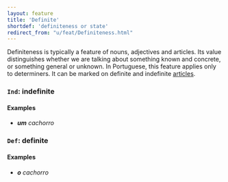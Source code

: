 ```yaml
---
layout: feature
title: 'Definite'
shortdef: 'definiteness or state'
redirect_from: "u/feat/Definiteness.html"
---
```


Definiteness is typically a feature of nouns, adjectives and
articles. Its value distinguishes whether we are talking about
something known and concrete, or something general or unknown. In Portuguese, this feature applies only to determiners.
 It can be marked on definite and indefinite [articles](pt-pos/DET).
 
### `Ind`: indefinite

#### Examples

*  _<b>um</b> cachorro_

### `Def`: definite

#### Examples

*  _<b>o</b> cachorro_
<!-- Interlanguage links updated Út zář 29 20:43:01 CEST 2020 -->
